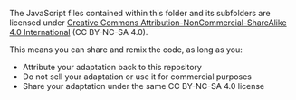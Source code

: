 The JavaScript files contained within this folder and its subfolders are licensed under [Creative Commons Attribution-NonCommercial-ShareAlike 4.0 International](https://creativecommons.org/licenses/by-nc-sa/4.0/) (CC BY-NC-SA 4.0).

This means you can share and remix the code, as long as you:

- Attribute your adaptation back to this repository
- Do not sell your adaptation or use it for commercial purposes
- Share your adaptation under the same CC BY-NC-SA 4.0 license